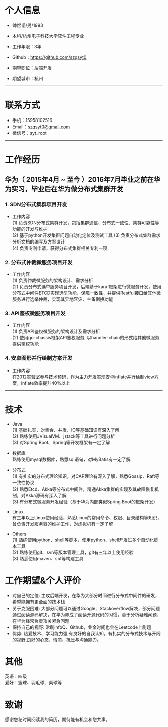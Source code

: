 # 个人信息

 - 帅煜韬/男/1993 
 - 本科/杭州电子科技大学软件工程专业
 - 工作年限：3年
 - Github：https://github.com/szqsyt0

 - 期望职位：后端开发
 - 期望城市：杭州

---

# 联系方式

- 手机：15958102516
- Email：szqsyt0@gmail.com
- 微信号：syt_root

---

# 工作经历

## 华为（ 2015年4月 ~ 至今 ）2016年7月毕业之前在华为实习，毕业后在华为做分布式集群开发

### 1. SDN分布式集群项目开发
- 工作内容          
(1) 负责SDN分布式集群开发，包括集群通信、分布式一致性、集群可靠性等功能的开发与维护  
(2) 基于python开发集群问题自动化定位及测试工具
(3) 负责分布式集群需求分析文档的编写及方案设计  
(4) 负责专利申请，获得分布式集群相关专利一项

### 2. 分布式仲裁微服务项目开发
- 工作内容             
(1) 负责仲裁微服务的架构设计、需求分析  
(2) 负责分布式选举服务项目开发，后端基于karaf框架进行微服务开发，使用分布式中间件ETCD实现选举功能，保障一致性，并提供Restful接口给其他微服务进行选举仲裁，实现其异地容灾、主备倒换功能

### 3. API鉴权微服务项目开发     
- 工作内容   
(1) 负责API鉴权微服务的架构设计及需求分析   
(2) 使用go-chassis框架API鉴权服务, 以handler-chain的形式给其他微服务提供鉴权功能   

### 4. 安卓图形并行绘制方案开发
- 工作内容           
在2012实验室参与技术预研，作为主力开发实现安卓inflate并行绘制view方案，inflate效率提升40%以上

---

# 技术
- Java       
(1) 基础扎实，对集合、并发、IO等基础知识有深入了解            
(2) 熟练使用JVisualVM、jstack等工具进行问题分析   
(3) 对Spring Boot、Spring等开发框架有一定了解   

- 数据库   
熟练使用mysql数据库，熟悉sql语句，对MyBatis有一定了解   

- 分布式            
(1) 有扎实的分布式理论知识，对CAP理论有深入了解，熟悉Gossip、Raft等一致性协议       
(2) 熟悉Etcd、Akka等分布式中间件，精通Akka集群的实现及其故障恢复机制，对Akka源码有深入了解   
(3) 有分布式微服务开发经验（基于华为内部类似Spring Boot的框架开发）  

- Linux           
有三年以上Linux使用经验，熟悉Linux的常用命令、权限、目录结构等知识，曾负责开发服务器的维护工作，对虚拟机有一定了解

- Others         
(1) 熟练使用python、shell等脚本，使用python、shell开发过多个自动化脚本工具       
(2) 熟练使用git、svn等版本管理工具，git有三年以上使用经验         
(3) 熟悉使用maven、sbt等构建工具    

# 工作期望&个人评价
- 对自己的定位: 主攻后端开发，在华为大部分时间进行分布式中间件的研发，希望能拥有更全面的技术栈
- 关于克服困难: 大部分问题可以通过Google、Stackoverflow解决，部分问题通过阅读源码解决，在华为养成了阅读开源代码的习惯，善于分析疑难问题，在华为经常负责攻关紧急问题
- 保持自己的视野: 常刷InfoQ、Github，业余时间也会在Leetcode上刷题
- 优势: 热爱技术、学习能力强,有良好的自我认知。有扎实的分布式技术与开阔的视野,良好的心态、情商、抗压与沟通能力。

# 其他
英语：四级     
爱好：篮球、羽毛球、桌球等

# 致谢
感谢您花时间阅读我的简历，期待能有机会和您共事。
